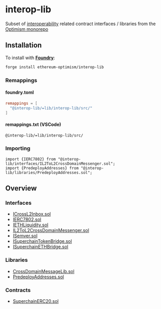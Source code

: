 # interop-lib

Subset of [interoperability](https://specs.optimism.io/interop/overview.html) related contract interfaces / libraries from the [Optimism monorepo](https://github.com/ethereum-optimism/optimism/tree/develop/packages/contracts-bedrock)

## Installation

To install with [**Foundry**](https://github.com/foundry-rs/foundry):

```bash
forge install ethereum-optimism/interop-lib
```

### Remappings

#### foundry.toml

```toml
remappings = [
  "@interop-lib/=lib/interop-lib/src/"
]
```

#### remappings.txt (VSCode)

```txt
@interop-lib/=lib/interop-lib/src/
```

### Importing

```solidity
import {IERC7802} from "@interop-lib/interfaces/IL2ToL2CrossDomainMessenger.sol";
import {PredeployAddresses} from "@interop-lib/libraries/PredeployAddresses.sol";
```

## Overview

### Interfaces

- [ICrossL2Inbox.sol](src/interfaces/ICrossL2Inbox.sol)
- [IERC7802.sol](src/interfaces/IERC7802.sol)
- [IETHLiquidity.sol](src/interfaces/IETHLiquidity.sol)
- [IL2ToL2CrossDomainMessenger.sol](src/interfaces/IL2ToL2CrossDomainMessenger.sol)
- [ISemver.sol](src/interfaces/ISemver.sol)
- [ISuperchainTokenBridge.sol](src/interfaces/ISuperchainTokenBridge.sol)
- [ISuperchainETHBridge.sol](src/interfaces/ISuperchainETHBridge.sol)

### Libraries

- [CrossDomainMessageLib.sol](src/libraries/CrossDomainMessageLib.sol)
- [PredeployAddresses.sol](src/libraries/PredeployAddresses.sol)

### Contracts

- [SuperchainERC20.sol](src/SuperchainERC20.sol)
